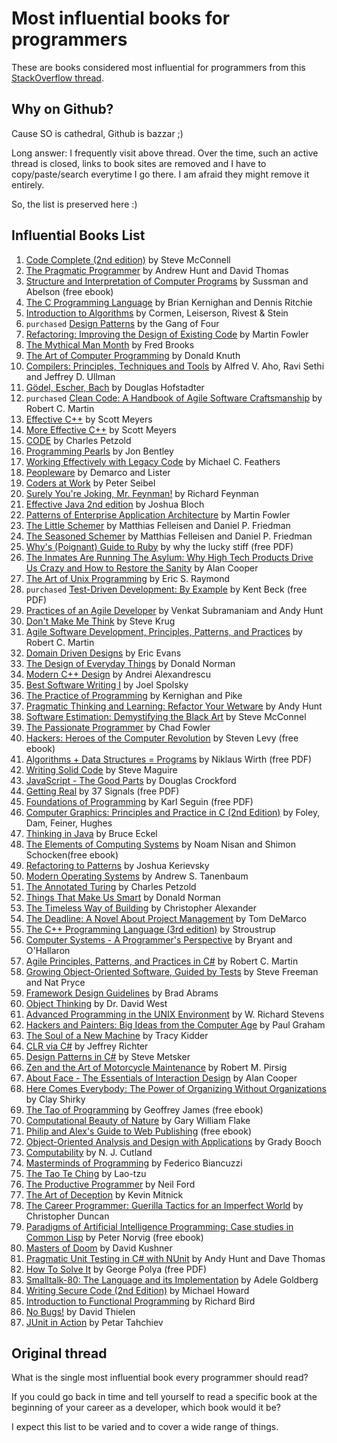 # Most influential books for programmers

These are books considered most influential for programmers from this [StackOverflow thread](http://stackoverflow.com/questions/1711/what-is-the-single-most-influential-book-every-programmer-should-read).

## Why on Github?

Cause SO is cathedral, Github is bazzar ;)

Long answer: I frequently visit above thread. Over the time, such an active thread is closed, links to book sites are removed and I have to copy/paste/search everytime I go there. I am afraid they might remove it entirely.

So, the list is preserved here :)

## Influential Books List

1. [Code Complete (2nd edition)](http://cc2e.com/) by Steve McConnell
2. [The Pragmatic Programmer](http://pragprog.com/the-pragmatic-programmer) by Andrew Hunt and David Thomas
3. [Structure and Interpretation of Computer Programs](http://mitpress.mit.edu/sicp/full-text/book/book.html) by Sussman and Abelson (free ebook)
4. [The C Programming Language](http://cm.bell-labs.com/cm/cs/cbook/) by Brian Kernighan and Dennis Ritchie
5. [Introduction to Algorithms](http://mitpress.mit.edu/books/introduction-algorithms) by Cormen, Leiserson, Rivest & Stein
6. `purchased` [Design Patterns](http://c2.com/cgi/wiki?DesignPatternsBook) by the Gang of Four
7. [Refactoring: Improving the Design of Existing Code](http://martinfowler.com/books/refactoring.html) by Martin Fowler
8. [The Mythical Man Month](http://www.amazon.com/The-Mythical-Man-Month-Engineering-Anniversary/dp/0201835959) by Fred Brooks
9. [The Art of Computer Programming](http://www-cs-faculty.stanford.edu/~uno/taocp.html) by Donald Knuth
10. [Compilers: Principles, Techniques and Tools](http://www.amazon.com/Compilers-Principles-Techniques-Tools-Edition/dp/0321486811) by Alfred V. Aho, Ravi Sethi and Jeffrey D. Ullman
11. [Gödel, Escher, Bach](http://www.amazon.com/G%C3%B6del-Escher-Bach-Eternal-Golden/dp/0465026567) by Douglas Hofstadter
12. `purchased` [Clean Code: A Handbook of Agile Software Craftsmanship](http://www.amazon.com/Clean-Code-Handbook-Software-Craftsmanship/dp/0132350882) by Robert C. Martin
13. [Effective C++](http://www.aristeia.com/books.html) by Scott Meyers
14. [More Effective C++](http://www.aristeia.com/books.html) by Scott Meyers
15. [CODE](http://www.charlespetzold.com/code/) by Charles Petzold
16. [Programming Pearls](http://www.cs.bell-labs.com/cm/cs/pearls/) by Jon Bentley
17. [Working Effectively with Legacy Code](http://www.informit.com/store/working-effectively-with-legacy-code-9780131177055?aid=15d186bd-1678-45e9-8ad3-fe53713e811b) by Michael C. Feathers
18. [Peopleware](http://www.amazon.com/Peopleware-Productive-Projects-Second-Edition/dp/0932633439) by Demarco and Lister
19. [Coders at Work](http://www.codersatwork.com/) by Peter Seibel
20. [Surely You're Joking, Mr. Feynman!](http://www.amazon.com/Surely-Feynman-Adventures-Curious-Character/dp/0393316041) by Richard Feynman
21. [Effective Java 2nd edition](http://www.amazon.com/Effective-Java-Edition-Joshua-Bloch/dp/0321356683) by Joshua Bloch
22. [Patterns of Enterprise Application Architecture](http://martinfowler.com/books/eaa.html) by Martin Fowler
23. [The Little Schemer](http://www.ccs.neu.edu/home/matthias/BTLS/) by Matthias Felleisen and Daniel P. Friedman
24. [The Seasoned Schemer](http://www.ccs.neu.edu/home/matthias/BTSS/) by Matthias Felleisen and Daniel P. Friedman
25. [Why's (Poignant) Guide to Ruby](http://www.rubyinside.com/media/poignant-guide.pdf) by why the lucky stiff (free PDF)
26. [The Inmates Are Running The Asylum: Why High Tech Products Drive Us Crazy and How to Restore the Sanity](http://www.amazon.com/The-Inmates-Are-Running-Asylum/dp/0672326140) by Alan Cooper
27. [The Art of Unix Programming](http://www.catb.org/~esr/writings/taoup/) by Eric S. Raymond
28. `purchased` [Test-Driven Development: By Example](http://www.eecs.yorku.ca/course_archive/2003-04/W/3311/sectionM/case_studies/money/KentBeck_TDD_byexample.pdf) by Kent Beck (free PDF)
29. [Practices of an Agile Developer](http://pragprog.com/book/pad/practices-of-an-agile-developer) by Venkat Subramaniam and Andy Hunt
30. [Don't Make Me Think](http://www.sensible.com/dmmt.html) by Steve Krug
31. [Agile Software Development, Principles, Patterns, and Practices](http://www.amazon.com/Software-Development-Principles-Patterns-Practices/dp/0135974445) by Robert C. Martin
32. [Domain Driven Designs](http://www.amazon.com/Domain-Driven-Design-Tackling-Complexity-Software/dp/0321125215) by Eric Evans
33. [The Design of Everyday Things](http://www.jnd.org/books/the-design-of-everyday-things.html) by Donald Norman
34. [Modern C++ Design](http://erdani.com/index.php/books/modern-c-design/) by Andrei Alexandrescu
35. [Best Software Writing I](http://joelonsoftware.com/articles/BestSoftwareWriting.html) by Joel Spolsky
36. [The Practice of Programming](http://cm.bell-labs.com/cm/cs/tpop/) by Kernighan and Pike
37. [Pragmatic Thinking and Learning: Refactor Your Wetware](http://pragprog.com/press_releases/pragmatic-thinking-and-learning-refactor-your-wetware) by Andy Hunt
38. [Software Estimation: Demystifying the Black Art](http://www.stevemcconnell.com/est.htm) by Steve McConnel
39. [The Passionate Programmer](http://pragprog.com/book/cfcar2/the-passionate-programmer) by Chad Fowler
40. [Hackers: Heroes of the Computer Revolution](http://www.gutenberg.org/ebooks/729) by  Steven Levy (free ebook)
41. [Algorithms + Data Structures = Programs](http://www.ethoberon.ethz.ch/WirthPubl/AD.pdf) by Niklaus Wirth (free PDF)
42. [Writing Solid Code](http://c2.com/cgi/wiki?WritingSolidCode) by Steve Maguire
43. [JavaScript - The Good Parts](http://javascript.crockford.com/) by Douglas Crockford
44. [Getting Real](https://gettingreal.37signals.com/) by 37 Signals (free PDF)
45. [Foundations of Programming](http://openmymind.net/FoundationsOfProgramming.pdf) by Karl Seguin (free PDF)
46. [Computer Graphics: Principles and Practice in C (2nd Edition)](http://www.amazon.com/Computer-Graphics-Principles-Practice-Edition/dp/0201848406) by Foley, Dam, Feiner, Hughes
47. [Thinking in Java](http://www.mindviewinc.com/Books/TIJ4/) by Bruce Eckel
48. [The Elements of Computing Systems](http://www.nand2tetris.org/) by Noam Nisan and Shimon Schocken(free ebook)
49. [Refactoring to Patterns](http://industriallogic.com/xp/refactoring/) by Joshua Kerievsky
50. [Modern Operating Systems](http://www.cs.vu.nl/~ast/books/mos2/) by Andrew S. Tanenbaum
51. [The Annotated Turing](http://www.theannotatedturing.com/) by Charles Petzold
52. [Things That Make Us Smart](http://www.jnd.org/books/things-that-make-us-smart-defending-human-attributes-in-the-age-of-the-machine.html) by Donald Norman
53. [The Timeless Way of Building](http://www.amazon.com/The-Timeless-Building-Christopher-Alexander/dp/0195024028) by Christopher Alexander
54. [The Deadline: A Novel About Project Management](http://tomdemarco.com/Books/deadline.html) by Tom DeMarco
55. [The C++ Programming Language (3rd edition)](http://www.stroustrup.com/3rd.html) by Stroustrup
56. [Computer Systems - A Programmer's Perspective](http://csapp.cs.cmu.edu/) by Bryant and O'Hallaron
57. [Agile Principles, Patterns, and Practices in C#](http://www.amazon.com/Agile-Principles-Patterns-Practices-C/dp/0131857258) by Robert C. Martin
58. [Growing Object-Oriented Software, Guided by Tests](http://www.growing-object-oriented-software.com/) by Steve Freeman and Nat Pryce
59. [Framework Design Guidelines](http://www.amazon.com/Framework-Design-Guidelines-Conventions-Libraries/dp/0321545613) by Brad Abrams
60. [Object Thinking](http://www.microsoft.com/learning/en-us/book.aspx?ID=6820) by Dr. David West
61. [Advanced Programming in the UNIX Environment](http://www.cs.stevens.edu/~jschauma/810D/) by W. Richard Stevens
62. [Hackers and Painters: Big Ideas from the Computer Age](http://www.paulgraham.com/hackpaint.html) by Paul Graham
63. [The Soul of a New Machine](http://www.tracykidder.com/books/soul/) by Tracy Kidder
64. [CLR via C#](http://shop.oreilly.com/product/9780735627048.do) by Jeffrey Richter
65. [Design Patterns in C#](http://www.amazon.com/Design-Patterns-C-Software/dp/0321718933) by Steve Metsker
66. [Zen and the Art of Motorcycle Maintenance](http://www.amazon.com/Zen-Art-Motorcycle-Maintenance-Inquiry/dp/0060589469) by Robert M. Pirsig
67. [About Face - The Essentials of Interaction Design](http://www.amazon.com/About-Face-Essentials-Interaction-Design/dp/0470084111) by Alan Cooper
68. [Here Comes Everybody: The Power of Organizing Without Organizations](http://www.amazon.com/Here-Comes-Everybody-Organizing-Organizations/dp/0143114948) by Clay Shirky
69. [The Tao of Programming](http://www.canonical.org/~kragen/tao-of-programming.html) by Geoffrey James (free ebook)
70. [Computational Beauty of Nature](https://mitpress.mit.edu/books/computational-beauty-nature) by Gary William Flake
71. [Philip and Alex's Guide to Web Publishing](http://philip.greenspun.com/panda/) (free ebook)
72. [Object-Oriented Analysis and Design with Applications](http://www.amazon.com/Object-Oriented-Analysis-Design-Applications-Edition/dp/020189551X) by Grady Booch
73. [Computability](http://www.amazon.com/Computability-Introduction-Recursive-Function-Theory/dp/0521294657) by N. J. Cutland
74. [Masterminds of Programming](http://www.amazon.com/Masterminds-Programming-Conversations-Creators-Languages/dp/0596515170) by Federico Biancuzzi
75. [The Tao Te Ching](http://acc6.its.brooklyn.cuny.edu/~phalsall/texts/taote-v3.html) by Lao-tzu
76. [The Productive Programmer](http://nealford.com/books/productiveprogrammer) by Neil Ford
77. [The Art of Deception](http://www.amazon.com/exec/obidos/tg/detail/-/0764569597) by Kevin Mitnick
78. [The Career Programmer: Guerilla Tactics for an Imperfect World](http://www.christopherduncan.com/thecareerprogrammer.aspx) by Christopher Duncan
79. [Paradigms of Artificial Intelligence Programming: Case studies in Common Lisp](http://norvig.com/paip.html) by Peter Norvig (free ebook)
80. [Masters of Doom](http://www.amazon.com/Masters-Doom-Created-Transformed-Culture/dp/0812972155) by David Kushner
81. [Pragmatic Unit Testing in C# with NUnit](http://pragprog.com/book/utc2/pragmatic-unit-testing-in-c-with-nunit) by Andy Hunt and Dave Thomas
82. [How To Solve It](https://notendur.hi.is/hei2/teaching/Polya_HowToSolveIt.pdf) by George Polya (free PDF)
83. [Smalltalk-80: The Language and its Implementation](http://stephane.ducasse.free.fr/FreeBooks/BlueBook/Bluebook.pdf) by Adele Goldberg 
84. [Writing Secure Code (2nd Edition)](http://www.microsoft.com/learning/en-us/book.aspx?ID=5957) by Michael Howard
85. [Introduction to Functional Programming](http://www.cs.ox.ac.uk/publications/publication2613-abstract.html) by Richard Bird
86. [No Bugs!](http://www.amazon.com/No-Bugs-Delivering-Error-Free/dp/0201608901) by David Thielen
87. [JUnit in Action](http://www.manning.com/tahchiev/) by Petar Tahchiev


## Original thread

What is the single most influential book every programmer should read?

If you could go back in time and tell yourself to read a specific book at the beginning of your career as a developer, which book would it be?

I expect this list to be varied and to cover a wide range of things.
